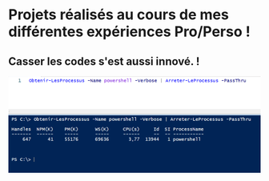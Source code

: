 # Projets réalisés au cours de mes différentes expériences Pro/Perso !

## Casser les codes s'est aussi innové. !

![alt text](Ressources/IMG/Start-GitHub.png)